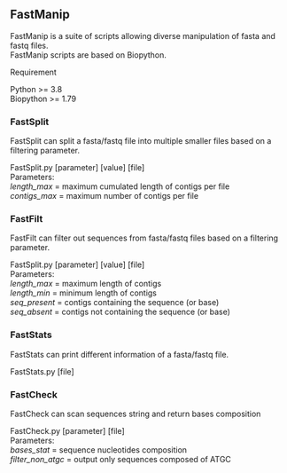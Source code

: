 ## FastManip

FastManip is a suite of scripts allowing diverse manipulation of fasta and fastq files.  
FastManip scripts are based on Biopython.

Requirement

Python >= 3.8  
Biopython >= 1.79  

### FastSplit

FastSplit can split a fasta/fastq file into multiple smaller files based on a filtering parameter.

FastSplit.py [parameter] [value] [file]  
Parameters:  
*length_max* = maximum cumulated length of contigs per file  
*contigs_max* = maximum number of contigs per file

### FastFilt

FastFilt can filter out sequences from fasta/fastq files based on a filtering parameter.

FastSplit.py [parameter] [value] [file]  
Parameters:  
*length_max* = maximum length of contigs  
*length_min* = minimum length of contigs  
*seq_present* = contigs containing the sequence (or base)  
*seq_absent* = contigs not containing the sequence (or base)

### FastStats

FastStats can print different information of a fasta/fastq file.

FastStats.py [file]

### FastCheck

FastCheck can scan sequences string and return bases composition

FastCheck.py [parameter] [file]  
Parameters:  
*bases_stat* = sequence nucleotides composition   
*filter_non_atgc* = output only sequences composed of ATGC